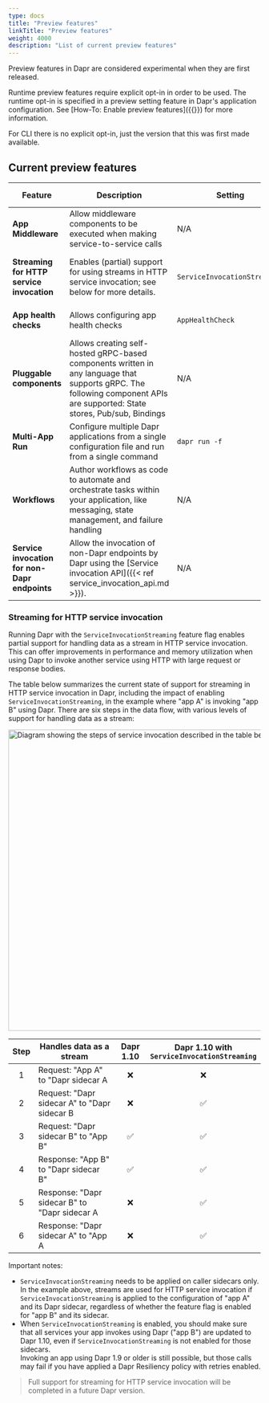 ```yaml
---
type: docs
title: "Preview features"
linkTitle: "Preview features"
weight: 4000
description: "List of current preview features"
---
```

Preview features in Dapr are considered experimental when they are first released.

Runtime preview features require explicit opt-in in order to be used. The runtime opt-in is specified in a preview setting feature in Dapr's application configuration. See [How-To: Enable preview features]({{<ref preview-features>}}) for more information.

For CLI there is no explicit opt-in, just the version that this was first made available.

## Current preview features

| Feature | Description | Setting | Documentation | Version introduced |
| --- | --- | --- | --- | --- |
| **App Middleware** | Allow middleware components to be executed when making service-to-service calls | N/A | [App Middleware]({{<ref "middleware.md#app-middleware" >}}) | v1.9 |
| **Streaming for HTTP service invocation** | Enables (partial) support for using streams in HTTP service invocation; see below for more details. | `ServiceInvocationStreaming` | [Details]({{< ref "support-preview-features.md#streaming-for-http-service-invocation" >}}) | v1.10 |
| **App health checks** | Allows configuring app health checks | `AppHealthCheck` | [App health checks]({{<ref "app-health.md" >}}) | v1.9 |
| **Pluggable components** | Allows creating self-hosted gRPC-based components written in any language that supports gRPC. The following component APIs are supported: State stores, Pub/sub, Bindings | N/A | [Pluggable components concept]({{<ref "components-concept#pluggable-components" >}})| v1.9  |
| **Multi-App Run** | Configure multiple Dapr applications from a single configuration file and run from a single command | `dapr run -f` | [Multi-App Run]({{< ref multi-app-dapr-run.md >}}) | v1.10 |
| **Workflows** | Author workflows as code to automate and orchestrate tasks within your application, like messaging, state management, and failure handling | N/A | [Workflows concept]({{< ref "components-concept#workflows" >}})| v1.10  |
| **Service invocation for non-Dapr endpoints** | Allow the invocation of non-Dapr endpoints by Dapr using the [Service invocation API]({{< ref service_invocation_api.md >}}). | N/A | [Service invocation API]({{< ref service_invocation_api.md >}}) | v1.11  |

### Streaming for HTTP service invocation

Running Dapr with the `ServiceInvocationStreaming` feature flag enables partial support for handling data as a stream in HTTP service invocation. This can offer improvements in performance and memory utilization when using Dapr to invoke another service using HTTP with large request or response bodies.

The table below summarizes the current state of support for streaming in HTTP service invocation in Dapr, including the impact of enabling `ServiceInvocationStreaming`, in the example where "app A" is invoking "app B" using Dapr. There are six steps in the data flow, with various levels of support for handling data as a stream:

<img src="/images/service-invocation-simple.webp" width=600 alt="Diagram showing the steps of service invocation described in the table below" />

| Step | Handles data as a stream | Dapr 1.10 | Dapr 1.10 with<br/>`ServiceInvocationStreaming` |
|:---:|---|:---:|:---:|
| 1 |  Request: "App A" to "Dapr sidecar A | <span role="img" aria-label="No">❌</span> | <span role="img" aria-label="No">❌</span> |
| 2 |  Request: "Dapr sidecar A" to "Dapr sidecar B | <span role="img" aria-label="No">❌</span> | <span role="img" aria-label="Yes">✅</span> |
| 3 |  Request: "Dapr sidecar B" to "App B" | <span role="img" aria-label="Yes">✅</span> | <span role="img" aria-label="Yes">✅</span> |
| 4 |  Response: "App B" to "Dapr sidecar B" | <span role="img" aria-label="Yes">✅</span> | <span role="img" aria-label="Yes">✅</span> |
| 5 |  Response: "Dapr sidecar B" to "Dapr sidecar A | <span role="img" aria-label="No">❌</span> | <span role="img" aria-label="Yes">✅</span> |
| 6 |  Response: "Dapr sidecar A" to "App A | <span role="img" aria-label="No">❌</span> | <span role="img" aria-label="Yes">✅</span> |

Important notes:

- `ServiceInvocationStreaming` needs to be applied on caller sidecars only.  
  In the example above, streams are used for HTTP service invocation if `ServiceInvocationStreaming` is applied to the configuration of "app A" and its Dapr sidecar, regardless of whether the feature flag is enabled for "app B" and its sidecar.
- When `ServiceInvocationStreaming` is enabled, you should make sure that all services your app invokes using Dapr ("app B") are updated to Dapr 1.10, even if `ServiceInvocationStreaming` is not enabled for those sidecars.  
  Invoking an app using Dapr 1.9 or older is still possible, but those calls may fail if you have applied a Dapr Resiliency policy with retries enabled.

> Full support for streaming for HTTP service invocation will be completed in a future Dapr version.
